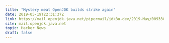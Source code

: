 ```yaml
---
title: "Mystery meat OpenJDK builds strike again"
date: 2019-05-19T22:31:37Z
link: https://mail.openjdk.java.net/pipermail/jdk8u-dev/2019-May/009330.html?utm_medium=RSS&utm_source=hune
site: mail.openjdk.java.net
topic: Hacker News
draft: false
---
```

